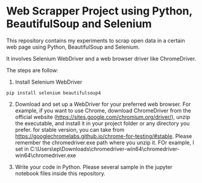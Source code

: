 # Web Scrapper Project using  Python, BeautifulSoup and Selenium
This repository contains my experiments to scrap open data in a certain web page using Python, BeautifulSoup and Selenium. 

It involves Selenium WebDriver and a web browser driver like ChromeDriver. 

The steps are follow:

1. Install Selenium WebDriver 
```
pip install selenium beautifulsoup4
```

2. Download and set up a WebDriver for your preferred web browser. For example, if you want to use Chrome, download ChromeDriver from the official website (https://sites.google.com/chromium.org/driver/), unzip the executable, and install it in your project folder or any directory you prefer.
for stable version, you can take from https://googlechromelabs.github.io/chrome-for-testing/#stable. Please remember the chromedriver.exe path where you unzip it. FOr example, I set in C:\Users\ep\Downloads\chromedriver-win64\chromedriver-win64\chromedriver.exe

3. Write your code in Python. Please several sample in the jupyter notebook files inside this repository.


